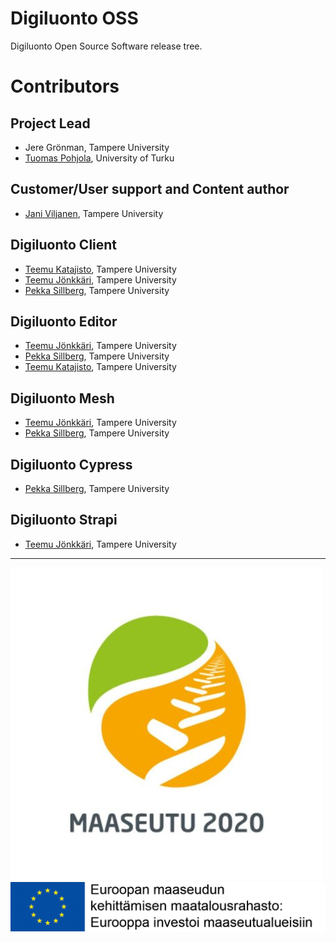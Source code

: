 # Digiluonto OSS

Digiluonto Open Source Software release tree.

# Contributors

## Project Lead

- Jere Grönman, Tampere University
- [Tuomas Pohjola](https://github.com/Tpohjola), University of Turku

## Customer/User support and Content author

- [Jani Viljanen](https://github.com/JaniVil), Tampere University

## Digiluonto Client

- [Teemu Katajisto](https://github.com/Tepazi), Tampere University
- [Teemu Jönkkäri](https://github.com/teemujonkkari), Tampere University
- [Pekka Sillberg](https://github.com/pekka-sillberg), Tampere University

## Digiluonto Editor

- [Teemu Jönkkäri](https://github.com/teemujonkkari), Tampere University
- [Pekka Sillberg](https://github.com/pekka-sillberg), Tampere University
- [Teemu Katajisto](https://github.com/Tepazi), Tampere University

## Digiluonto Mesh

- [Teemu Jönkkäri](https://github.com/teemujonkkari), Tampere University
- [Pekka Sillberg](https://github.com/pekka-sillberg), Tampere University

## Digiluonto Cypress

- [Pekka Sillberg](https://github.com/pekka-sillberg), Tampere University

## Digiluonto Strapi

- [Teemu Jönkkäri](https://github.com/teemujonkkari), Tampere University

---

![Maaseutu 2020!](/assets/maaseutu.jpg "Maaseutu 2020")
![Euroopan maaseudun kehittämisen maatalousrahasto!](/assets/maatalousrahasto.jpg "Euroopan maaseudun kehittämisen maatalousrahasto")
